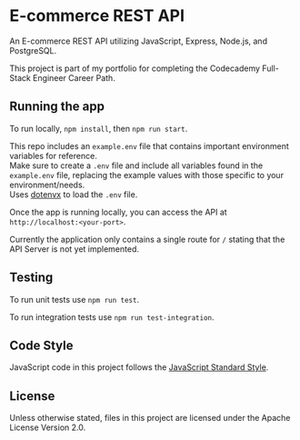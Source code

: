 # E-commerce REST API

An E-commerce REST API utilizing JavaScript, Express, Node.js, and PostgreSQL.

This project is part of my portfolio for completing the Codecademy Full-Stack Engineer Career Path.

## Running the app

To run locally, `npm install`, then `npm run start`.

This repo includes an `example.env` file that contains important environment variables for reference.  
Make sure to create a `.env` file and include all variables found in the `example.env` file, replacing the example values with those specific to your environment/needs.  
Uses [dotenvx](https://dotenvx.com/) to load the `.env` file.

Once the app is running locally, you can access the API at `http://localhost:<your-port>`.

Currently the application only contains a single route for `/` stating that the API Server is not yet implemented.

## Testing

To run unit tests use `npm run test`.

To run integration tests use `npm run test-integration`.

## Code Style

JavaScript code in this project follows the [JavaScript Standard Style](https://standardjs.com/).

## License

Unless otherwise stated, files in this project are licensed under the Apache License Version 2.0.

